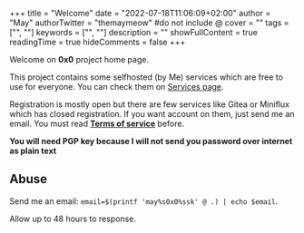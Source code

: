 +++
title = "Welcome"
date = "2022-07-18T11:06:09+02:00"
author = "May"
authorTwitter = "themaymeow" #do not include @
cover = ""
tags = ["", ""]
keywords = ["", ""]
description = ""
showFullContent = true
readingTime = true
hideComments = false
+++

Welcome on **0x0** project home page.

This project contains some selfhosted (by Me) services which are free to use for everyone. You can check them on [Services page](/services).

Registration is mostly open but there are few services like Gitea or Miniflux which has closed registration. If you want account on them, just send me an email. You must read **[Terms of service](/tos)** before.

**You will need PGP key because I will not send you password over internet as plain text**

## Abuse

Send me an email: `email=$(printf 'may%s0x0%ssk' @ .) | echo $email`.

Allow up to 48 hours to response.
